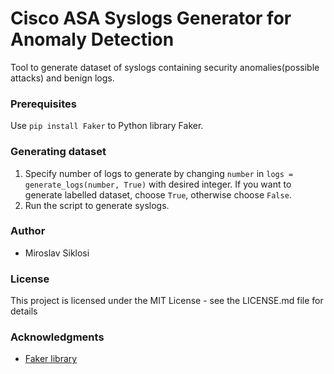 # Cisco ASA Syslogs Generator for Anomaly Detection

Tool to generate dataset of syslogs containing security anomalies(possible attacks) and benign logs.

### Prerequisites

Use `pip install Faker` to Python library Faker.

### Generating dataset

1. Specify number of logs  to generate by changing `number` in `logs = generate_logs(number, True)` with desired integer. If you want to generate labelled dataset, choose `True`, otherwise choose `False`.
2. Run the script to generate syslogs.

### Author
- Miroslav Siklosi

### License
This project is licensed under the MIT License - see the LICENSE.md file for details

### Acknowledgments

- [Faker library](https://faker.readthedocs.io/en/master/)
